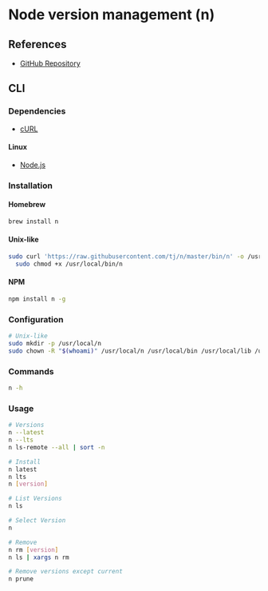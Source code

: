 # Node version management (n)

## References

- [GitHub Repository](https://github.com/tj/n)

## CLI

### Dependencies

- [cURL](/curl.md)

#### Linux

- [Node.js](/nodejs.md)

### Installation

#### Homebrew

```sh
brew install n
```

#### Unix-like

```sh
sudo curl 'https://raw.githubusercontent.com/tj/n/master/bin/n' -o /usr/local/bin/n && \
  sudo chmod +x /usr/local/bin/n
```

#### NPM

```sh
npm install n -g
```

### Configuration

```sh
# Unix-like
sudo mkdir -p /usr/local/n
sudo chown -R "$(whoami)" /usr/local/n /usr/local/bin /usr/local/lib /usr/local/include /usr/local/share
```

### Commands

```sh
n -h
```

### Usage

```sh
# Versions
n --latest
n --lts
n ls-remote --all | sort -n

# Install
n latest
n lts
n [version]

# List Versions
n ls

# Select Version
n

# Remove
n rm [version]
n ls | xargs n rm

# Remove versions except current
n prune
```
